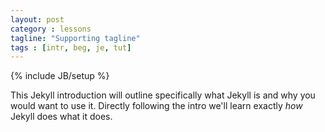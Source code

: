 ```yaml
---
layout: post
category : lessons
tagline: "Supporting tagline"
tags : [intr, beg, je, tut]
---
```

{% include JB/setup %}

This Jekyll introduction will outline specifically  what Jekyll is and why you would want to use it.
Directly following the intro we'll learn exactly _how_ Jekyll does what it does.
